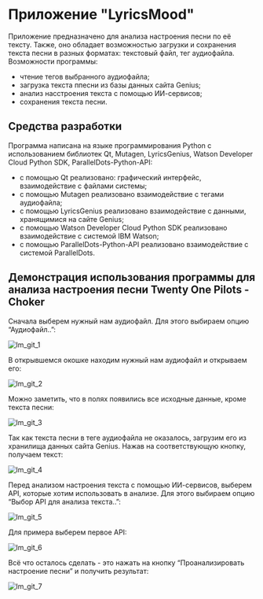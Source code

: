 # Приложение "LyricsMood"
Приложение предназначено для анализа настроения песни по её тексту. Также, оно обладает возможностью загрузки и сохранения текста песни в разных форматах: текстовый файл, тег аудиофайла. Возможности программы:
* чтение тегов выбранного аудиофайла;
* загрузка текста ппесни из базы данных сайта Genius;
* анализ насстроения текста с помощью ИИ-сервисов;
* сохранения текста песни.

## Средства разработки
Программа написана на языке программирования Python с использованием библиотек Qt, Mutagen, LyricsGenius, Watson Developer Cloud Python SDK, ParallelDots-Python-API:
* c помощью Qt реализовано: графический интерфейс, взаимодействие с файлами системы;
* c помощью Mutagen реализовано взаимодействие с тегами аудиофайла;
* с помощью LyricsGenius реализовано взаимодействие с данными, хранящимися на сайте Genius;
* с помощью Watson Developer Cloud Python SDK реализовано взаимодействие с системой IBM Watson;
* с помощью ParallelDots-Python-API реализовано взаимодействие с системой ParallelDots.

## Демонстрация использования программы для анализа настроения песни Twenty One Pilots - Choker
Сначала выберем нужный нам аудиофайл. Для этого выбираем опцию “Аудиофайл..”:

![lm_git_1](https://user-images.githubusercontent.com/83980779/174878344-69f153c9-2b6e-4492-901c-53de3a3d7c42.png 'Опция "Аудиофайл.."')

В открывшемся окошке находим нужный нам аудиофайл и открываем его:

![lm_git_2](https://user-images.githubusercontent.com/83980779/174878350-f946a961-f80f-4326-9178-a2eb4689e019.png 'Выбор аудиофайла "02. Choker.flac"')

Можно заметить, что в полях появились все исходные данные, кроме текста песни:

![lm_git_3](https://user-images.githubusercontent.com/83980779/174878358-1d4dfa7f-2093-4187-81ce-7bee37a139b2.png 'Результат чтения тегов аудиофайла')

Так как текста песни в теге аудиофайла не оказалось, загрузим его из хранилища данных сайта Genius. Нажав на соответствующую кнопку, получаем текст:

![lm_git_4](https://user-images.githubusercontent.com/83980779/174878367-cf36129d-8dab-4c08-ba94-369a4bb1a2b7.png 'Результат загрузки текста песни Twenty One Pilots - Choker с сайта Genius')

Перед анализом настроения текста с помощью ИИ-сервисов, выберем API, которые хотим использовать в анализе. Для этого выбираем опцию “Выбор API для анализа текста..”:

![lm_git_5](https://user-images.githubusercontent.com/83980779/174878375-4c0e3b13-4d69-47d0-bf72-bc1812b97bd2.png 'Опция "Выбор API для анализа.."')

Для примера выберем первое API:

![lm_git_6](https://user-images.githubusercontent.com/83980779/174878384-19bb9d91-2b0a-46e6-be68-c5a2d661c4d1.png 'Выбор "IBM Watson Tone Analyzer API"')

Всё что осталось сделать - это нажать на кнопку “Проанализировать настроение песни” и получить результат:

![lm_git_7](https://user-images.githubusercontent.com/83980779/174878392-cdd7ea54-c46c-4160-a7d9-38ca1a780537.png 'Результат анализа текста песни выбранном API')
